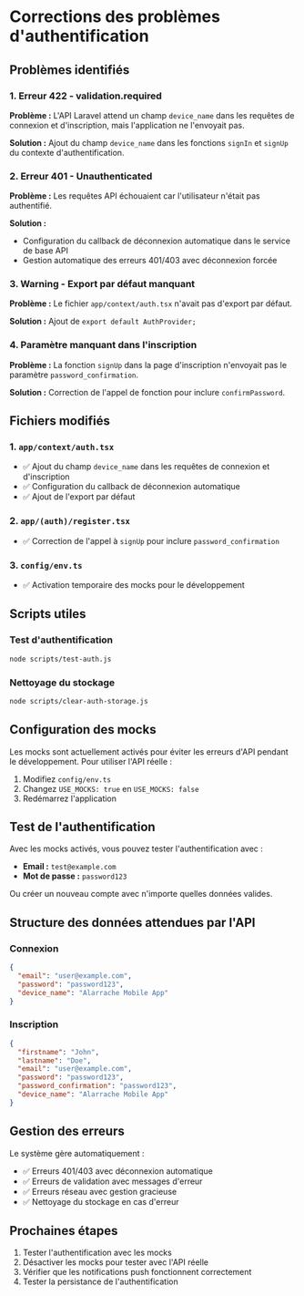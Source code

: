 # Corrections des problèmes d'authentification

## Problèmes identifiés

### 1. Erreur 422 - validation.required
**Problème :** L'API Laravel attend un champ `device_name` dans les requêtes de connexion et d'inscription, mais l'application ne l'envoyait pas.

**Solution :** Ajout du champ `device_name` dans les fonctions `signIn` et `signUp` du contexte d'authentification.

### 2. Erreur 401 - Unauthenticated
**Problème :** Les requêtes API échouaient car l'utilisateur n'était pas authentifié.

**Solution :** 
- Configuration du callback de déconnexion automatique dans le service de base API
- Gestion automatique des erreurs 401/403 avec déconnexion forcée

### 3. Warning - Export par défaut manquant
**Problème :** Le fichier `app/context/auth.tsx` n'avait pas d'export par défaut.

**Solution :** Ajout de `export default AuthProvider;`

### 4. Paramètre manquant dans l'inscription
**Problème :** La fonction `signUp` dans la page d'inscription n'envoyait pas le paramètre `password_confirmation`.

**Solution :** Correction de l'appel de fonction pour inclure `confirmPassword`.

## Fichiers modifiés

### 1. `app/context/auth.tsx`
- ✅ Ajout du champ `device_name` dans les requêtes de connexion et d'inscription
- ✅ Configuration du callback de déconnexion automatique
- ✅ Ajout de l'export par défaut

### 2. `app/(auth)/register.tsx`
- ✅ Correction de l'appel à `signUp` pour inclure `password_confirmation`

### 3. `config/env.ts`
- ✅ Activation temporaire des mocks pour le développement

## Scripts utiles

### Test d'authentification
```bash
node scripts/test-auth.js
```

### Nettoyage du stockage
```bash
node scripts/clear-auth-storage.js
```

## Configuration des mocks

Les mocks sont actuellement activés pour éviter les erreurs d'API pendant le développement. Pour utiliser l'API réelle :

1. Modifiez `config/env.ts`
2. Changez `USE_MOCKS: true` en `USE_MOCKS: false`
3. Redémarrez l'application

## Test de l'authentification

Avec les mocks activés, vous pouvez tester l'authentification avec :
- **Email :** `test@example.com`
- **Mot de passe :** `password123`

Ou créer un nouveau compte avec n'importe quelles données valides.

## Structure des données attendues par l'API

### Connexion
```json
{
  "email": "user@example.com",
  "password": "password123",
  "device_name": "Alarrache Mobile App"
}
```

### Inscription
```json
{
  "firstname": "John",
  "lastname": "Doe",
  "email": "user@example.com",
  "password": "password123",
  "password_confirmation": "password123",
  "device_name": "Alarrache Mobile App"
}
```

## Gestion des erreurs

Le système gère automatiquement :
- ✅ Erreurs 401/403 avec déconnexion automatique
- ✅ Erreurs de validation avec messages d'erreur
- ✅ Erreurs réseau avec gestion gracieuse
- ✅ Nettoyage du stockage en cas d'erreur

## Prochaines étapes

1. Tester l'authentification avec les mocks
2. Désactiver les mocks pour tester avec l'API réelle
3. Vérifier que les notifications push fonctionnent correctement
4. Tester la persistance de l'authentification 